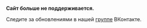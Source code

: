**Сайт больше не поддерживается.**

Следите за обновлениями в нашей [группе](https://vk.com/topic-154318892_39653870) ВКонтакте.
